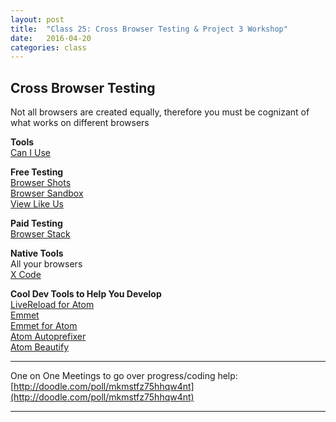 ```yaml
---
layout: post
title:  "Class 25: Cross Browser Testing & Project 3 Workshop"
date:   2016-04-20
categories: class
---
```


## Cross Browser Testing

Not all browsers are created equally, therefore you must be cognizant of what works on different browsers

**Tools**  
[Can I Use](http://caniuse.com/)  

**Free Testing**  
[Browser Shots](http://browsershots.org/)  
[Browser Sandbox](https://turbo.net/browsers)  
[View Like Us](http://www.viewlike.us/)  

**Paid Testing**  
[Browser Stack](https://www.browserstack.com)

**Native Tools**  
All your browsers  
[X Code](https://developer.apple.com/xcode/)  

**Cool Dev Tools to Help You Develop**  
[LiveReload for Atom](https://atom.io/packages/livereload)  
[Emmet](http://emmet.io/)  
[Emmet for Atom](https://atom.io/packages/emmet)  
[Atom Autoprefixer](https://atom.io/packages/autoprefixer)  
[Atom Beautify](https://atom.io/packages/atom-beautify)  

---

One on One Meetings to go over progress/coding help:   [http://doodle.com/poll/mkmstfz75hhqw4nt](http://doodle.com/poll/mkmstfz75hhqw4nt)

---

